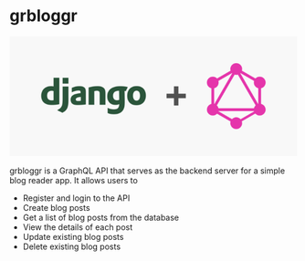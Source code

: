 # grbloggr

![](v_images/django_graphQL.png)


grbloggr is a GraphQL API that serves as the backend server for a simple blog reader app. It allows users to 
* Register and login to the API
* Create blog posts
* Get a list of blog posts from the database
* View the details of each post
* Update existing blog posts
* Delete existing blog posts
